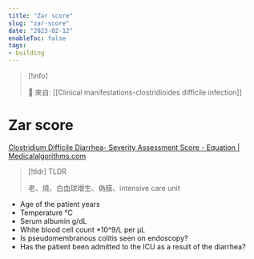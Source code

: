 ```yaml
---
title: "Zar score"
slug: "zar-score"
date: "2023-02-12"
enableToc: false
tags:
- building
---
```


> [!info]
>
> 🌱 來自: [[Clinical manifestations-clostridioides difficile infection]]

# Zar score


[Clostridium Difficile Diarrhea- Severity Assessment Score - Equation | Medicalalgorithms.com](https://m.medicalalgorithms.com/severity-assessment-score-of-zar-et-al-for-a-patient-with-clostridium-difficile-diarrhea)
> [!tldr] TLDR
>
> 老、燒、白血球增生、偽膜、intensive care unit

* Age of the patient years
* Temperature °C
* Serum albumin  g/dL
* White blood cell count *10^9/L  per µL
* Is pseudomembranous colitis seen on endoscopy?
* Has the patient been admitted to the ICU as a result of the diarrhea?
